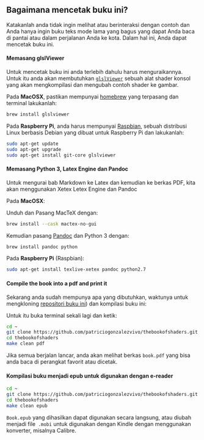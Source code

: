 ## Bagaimana mencetak buku ini?

Katakanlah anda tidak ingin melihat atau berinteraksi dengan contoh dan Anda hanya ingin buku teks mode lama yang bagus yang dapat Anda baca di pantai atau dalam perjalanan Anda ke kota. Dalam hal ini, Anda dapat mencetak buku ini.

#### Memasang glslViewer

Untuk mencetak buku ini anda terlebih dahulu harus menguraikannya. Untuk itu anda akan membutuhkan [`glslViewer`](https://github.com/patriciogonzalezvivo/glslViewer) sebuah alat shader konsol yang akan mengkompilasi dan mengubah contoh shader ke gambar.

Pada **MacOSX**, pastikan mempunyai [homebrew](http://brew.sh/) yang terpasang dan terminal lakukanlah:
```bash
brew install glslviewer
```

Pada **Raspberry Pi**, anda harus mempunyai [Raspbian](https://www.raspberrypi.org/downloads/raspbian/), sebuah distribusi Linux berbasis Debian yang dibuat untuk Raspberry Pi dan lakukanlah:

```bash
sudo apt-get update
sudo apt-get upgrade
sudo apt-get install git-core glslviewer
```

#### Memasang Python 3, Latex Engine dan Pandoc

Untuk mengurai bab Markdown ke Latex dan kemudian ke berkas PDF, kita akan menggunakan Xetex Letex Engine dan Pandoc

Pada **MacOSX**:

Unduh dan Pasang MacTeX dengan:

```bash
brew install --cask mactex-no-gui
```

Kemudian pasang [Pandoc](http://johnmacfarlane.net/pandoc/) dan Python 3 dengan:

```bash
brew install pandoc python
```

Pada **Raspberry Pi** (Raspbian):

```bash
sudo apt-get install texlive-xetex pandoc python2.7
```

#### Compile the book into a pdf and print it

Sekarang anda sudah mempunya apa yang dibutuhkan, waktunya untuk mengkloning [repositori buku ini](https://github.com/patriciogonzalezvivo/thebookofshaders)) dan kompilasi buku ini:

Untuk itu buka terminal sekali lagi dan ketik:

```bash
cd ~
git clone https://github.com/patriciogonzalezvivo/thebookofshaders.git
cd thebookofshaders
make clean pdf
```

Jika semua berjalan lancar, anda akan melihat berkas `book.pdf` yang bisa anda baca di perangkat favorit atau dicetak.

#### Kompilasi buku menjadi epub untuk digunakan dengan e-reader

```bash
cd ~
git clone https://github.com/patriciogonzalezvivo/thebookofshaders.git
cd thebookofshaders
make clean epub
```

`Book.epub` yang dihasilkan dapat digunakan secara langsung, atau diubah menjadi file` .mobi` untuk digunakan dengan Kindle dengan menggunakan konverter, misalnya Calibre.
